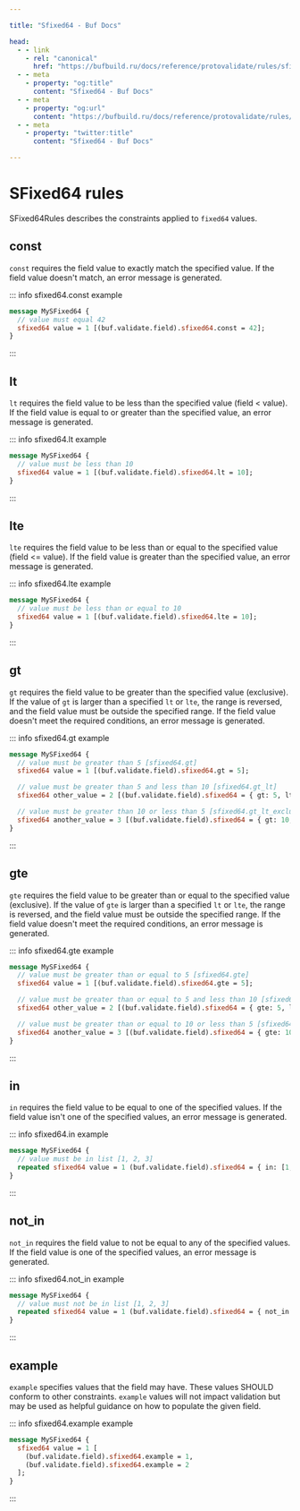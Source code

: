 ```yaml
---

title: "Sfixed64 - Buf Docs"

head:
  - - link
    - rel: "canonical"
      href: "https://bufbuild.ru/docs/reference/protovalidate/rules/sfixed64_rules/"
  - - meta
    - property: "og:title"
      content: "Sfixed64 - Buf Docs"
  - - meta
    - property: "og:url"
      content: "https://bufbuild.ru/docs/reference/protovalidate/rules/sfixed64_rules/"
  - - meta
    - property: "twitter:title"
      content: "Sfixed64 - Buf Docs"

---
```


# SFixed64 rules

SFixed64Rules describes the constraints applied to `fixed64` values.

## const

`const` requires the field value to exactly match the specified value. If the field value doesn't match, an error message is generated.

::: info sfixed64.const example

```proto
message MySFixed64 {
  // value must equal 42
  sfixed64 value = 1 [(buf.validate.field).sfixed64.const = 42];
}
```

:::

## lt

`lt` requires the field value to be less than the specified value (field < value). If the field value is equal to or greater than the specified value, an error message is generated.

::: info sfixed64.lt example

```proto
message MySFixed64 {
  // value must be less than 10
  sfixed64 value = 1 [(buf.validate.field).sfixed64.lt = 10];
}
```

:::

## lte

`lte` requires the field value to be less than or equal to the specified value (field <= value). If the field value is greater than the specified value, an error message is generated.

::: info sfixed64.lte example

```proto
message MySFixed64 {
  // value must be less than or equal to 10
  sfixed64 value = 1 [(buf.validate.field).sfixed64.lte = 10];
}
```

:::

## gt

`gt` requires the field value to be greater than the specified value (exclusive). If the value of `gt` is larger than a specified `lt` or `lte`, the range is reversed, and the field value must be outside the specified range. If the field value doesn't meet the required conditions, an error message is generated.

::: info sfixed64.gt example

```proto
message MySFixed64 {
  // value must be greater than 5 [sfixed64.gt]
  sfixed64 value = 1 [(buf.validate.field).sfixed64.gt = 5];

  // value must be greater than 5 and less than 10 [sfixed64.gt_lt]
  sfixed64 other_value = 2 [(buf.validate.field).sfixed64 = { gt: 5, lt: 10 }];

  // value must be greater than 10 or less than 5 [sfixed64.gt_lt_exclusive]
  sfixed64 another_value = 3 [(buf.validate.field).sfixed64 = { gt: 10, lt: 5 }];
}
```

:::

## gte

`gte` requires the field value to be greater than or equal to the specified value (exclusive). If the value of `gte` is larger than a specified `lt` or `lte`, the range is reversed, and the field value must be outside the specified range. If the field value doesn't meet the required conditions, an error message is generated.

::: info sfixed64.gte example

```proto
message MySFixed64 {
  // value must be greater than or equal to 5 [sfixed64.gte]
  sfixed64 value = 1 [(buf.validate.field).sfixed64.gte = 5];

  // value must be greater than or equal to 5 and less than 10 [sfixed64.gte_lt]
  sfixed64 other_value = 2 [(buf.validate.field).sfixed64 = { gte: 5, lt: 10 }];

  // value must be greater than or equal to 10 or less than 5 [sfixed64.gte_lt_exclusive]
  sfixed64 another_value = 3 [(buf.validate.field).sfixed64 = { gte: 10, lt: 5 }];
}
```

:::

## in

`in` requires the field value to be equal to one of the specified values. If the field value isn't one of the specified values, an error message is generated.

::: info sfixed64.in example

```proto
message MySFixed64 {
  // value must be in list [1, 2, 3]
  repeated sfixed64 value = 1 (buf.validate.field).sfixed64 = { in: [1, 2, 3] };
}
```

:::

## not_in

`not_in` requires the field value to not be equal to any of the specified values. If the field value is one of the specified values, an error message is generated.

::: info sfixed64.not_in example

```proto
message MySFixed64 {
  // value must not be in list [1, 2, 3]
  repeated sfixed64 value = 1 (buf.validate.field).sfixed64 = { not_in: [1, 2, 3] };
}
```

:::

## example

`example` specifies values that the field may have. These values SHOULD conform to other constraints. `example` values will not impact validation but may be used as helpful guidance on how to populate the given field.

::: info sfixed64.example example

```proto
message MySFixed64 {
  sfixed64 value = 1 [
    (buf.validate.field).sfixed64.example = 1,
    (buf.validate.field).sfixed64.example = 2
  ];
}
```

:::
